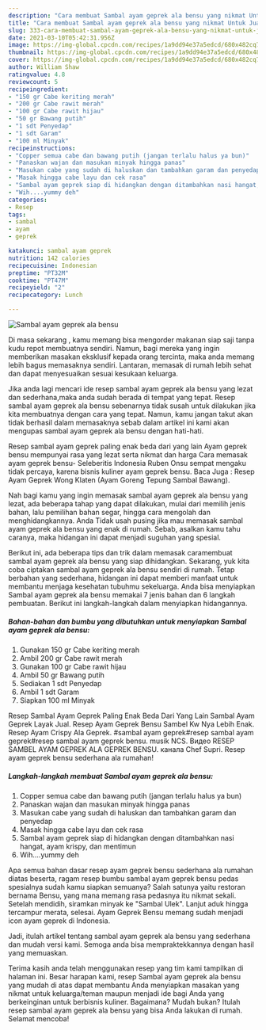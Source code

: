 ```yaml
---
description: "Cara membuat Sambal ayam geprek ala bensu yang nikmat Untuk Jualan"
title: "Cara membuat Sambal ayam geprek ala bensu yang nikmat Untuk Jualan"
slug: 333-cara-membuat-sambal-ayam-geprek-ala-bensu-yang-nikmat-untuk-jualan
date: 2021-03-10T05:42:31.956Z
image: https://img-global.cpcdn.com/recipes/1a9dd94e37a5edcd/680x482cq70/sambal-ayam-geprek-ala-bensu-foto-resep-utama.jpg
thumbnail: https://img-global.cpcdn.com/recipes/1a9dd94e37a5edcd/680x482cq70/sambal-ayam-geprek-ala-bensu-foto-resep-utama.jpg
cover: https://img-global.cpcdn.com/recipes/1a9dd94e37a5edcd/680x482cq70/sambal-ayam-geprek-ala-bensu-foto-resep-utama.jpg
author: William Shaw
ratingvalue: 4.8
reviewcount: 5
recipeingredient:
- "150 gr Cabe keriting merah"
- "200 gr Cabe rawit merah"
- "100 gr Cabe rawit hijau"
- "50 gr Bawang putih"
- "1 sdt Penyedap"
- "1 sdt Garam"
- "100 ml Minyak"
recipeinstructions:
- "Copper semua cabe dan bawang putih (jangan terlalu halus ya bun)"
- "Panaskan wajan dan masukan minyak hingga panas"
- "Masukan cabe yang sudah di haluskan dan tambahkan garam dan penyedap"
- "Masak hingga cabe layu dan cek rasa"
- "Sambal ayam geprek siap di hidangkan dengan ditambahkan nasi hangat, ayam krispy, dan mentimun"
- "Wih....yummy deh"
categories:
- Resep
tags:
- sambal
- ayam
- geprek

katakunci: sambal ayam geprek 
nutrition: 142 calories
recipecuisine: Indonesian
preptime: "PT32M"
cooktime: "PT47M"
recipeyield: "2"
recipecategory: Lunch

---
```



![Sambal ayam geprek ala bensu](https://img-global.cpcdn.com/recipes/1a9dd94e37a5edcd/680x482cq70/sambal-ayam-geprek-ala-bensu-foto-resep-utama.jpg)

Di masa  sekarang , kamu memang bisa mengorder makanan siap saji tanpa kudu repot membuatnya sendiri. Namun, bagi mereka yang ingin memberikan masakan eksklusif kepada orang tercinta, maka anda memang lebih bagus memasaknya sendiri. Lantaran, memasak di rumah lebih sehat dan dapat menyesuaikan sesuai kesukaan keluarga.

Jika anda lagi mencari ide resep sambal ayam geprek ala bensu yang lezat dan sederhana,maka anda sudah berada di tempat yang tepat. Resep sambal ayam geprek ala bensu  sebenarnya tidak susah untuk dilakukan jika kita membuatnya dengan cara yang tepat. Namun, kamu jangan takut akan tidak berhasil dalam memasaknya 
sebab dalam artikel ini kami akan mengupas sambal ayam geprek ala bensu dengan hati-hati.  

Resep sambal ayam geprek paling enak beda dari yang lain Ayam geprek bensu mempunyai rasa yang lezat serta nikmat dan harga Cara memasak ayam geprek bensu- Seleberitis Indonesia Ruben Onsu sempat mengaku tidak percaya, karena bisnis kuliner ayam geprek bensu. Baca Juga : Resep Ayam Geprek Wong Klaten (Ayam Goreng Tepung Sambal Bawang).

Nah bagi kamu yang ingin memasak sambal ayam geprek ala bensu yang lezat, ada beberapa tahap yang dapat dilakukan, mulai dari memilih jenis bahan, lalu pemilihan bahan segar, hingga cara mengolah dan menghidangkannya. Anda Tidak usah pusing jika mau memasak sambal ayam geprek ala bensu yang enak di rumah. Sebab, asalkan kamu  tahu caranya, maka hidangan ini dapat menjadi suguhan yang spesial.

Berikut ini, ada beberapa tips dan trik dalam memasak caramembuat sambal ayam geprek ala bensu yang siap dihidangkan. Sekarang, yuk kita coba ciptakan sambal ayam geprek ala bensu sendiri di rumah. Tetap berbahan yang sederhana, hidangan ini dapat memberi manfaat untuk membantu menjaga kesehatan tubuhmu sekeluarga. Anda bisa menyiapkan Sambal ayam geprek ala bensu memakai 7 jenis bahan dan 6 langkah pembuatan. Berikut ini langkah-langkah dalam menyiapkan hidangannya.

<!--inarticleads1-->

##### Bahan-bahan dan bumbu yang dibutuhkan untuk menyiapkan Sambal ayam geprek ala bensu:

1. Gunakan 150 gr Cabe keriting merah
1. Ambil 200 gr Cabe rawit merah
1. Gunakan 100 gr Cabe rawit hijau
1. Ambil 50 gr Bawang putih
1. Sediakan 1 sdt Penyedap
1. Ambil 1 sdt Garam
1. Siapkan 100 ml Minyak


Resep Sambal Ayam Geprek Paling Enak Beda Dari Yang Lain Sambal Ayam Geprek Layak Jual. Resep Ayam Geprek Bensu Sambel Kw Nya Lebih Enak. Resep Ayam Crispy Ala Geprek. #sambal ayam geprek#resep sambal ayam geprek#resep sambal ayam geprek bensu. musik NCS. Видео RESEP SAMBEL AYAM GEPREK ALA GEPREK BENSU. канала Chef Supri. Resep ayam geprek bensu sederhana ala rumahan! 

<!--inarticleads2-->

##### Langkah-langkah membuat Sambal ayam geprek ala bensu:

1. Copper semua cabe dan bawang putih (jangan terlalu halus ya bun)
1. Panaskan wajan dan masukan minyak hingga panas
1. Masukan cabe yang sudah di haluskan dan tambahkan garam dan penyedap
1. Masak hingga cabe layu dan cek rasa
1. Sambal ayam geprek siap di hidangkan dengan ditambahkan nasi hangat, ayam krispy, dan mentimun
1. Wih....yummy deh


Apa semua bahan dasar resep ayam geprek bensu sederhana ala rumahan diatas beserta, ragam resep bumbu sambal ayam geprek bensu pedas spesialnya sudah kamu siapkan semuanya? Salah satunya yaitu restoran bernama Bensu, yang mana memang rasa pedasnya itu nikmat sekali. Setelah mendidih, siramkan minyak ke &#34;Sambal Ulek&#34;. Lanjut aduk hingga tercampur merata, selesai. Ayam Geprek Bensu memang sudah menjadi icon ayam geprek di Indonesia. 

Jadi, itulah artikel tentang  sambal ayam geprek ala bensu  yang sederhana dan mudah versi kami. Semoga anda bisa mempraktekkannya dengan hasil yang memuaskan. 

Terima kasih anda telah menggunakan resep yang tim kami tampilkan di halaman ini. Besar harapan kami, resep  Sambal ayam geprek ala bensu yang mudah di atas dapat membantu Anda menyiapkan masakan yang nikmat untuk keluarga/teman maupun menjadi ide bagi Anda yang berkeinginan untuk berbisnis kuliner. Bagaimana? Mudah bukan? Itulah resep sambal ayam geprek ala bensu yang bisa Anda lakukan di rumah. Selamat mencoba!

